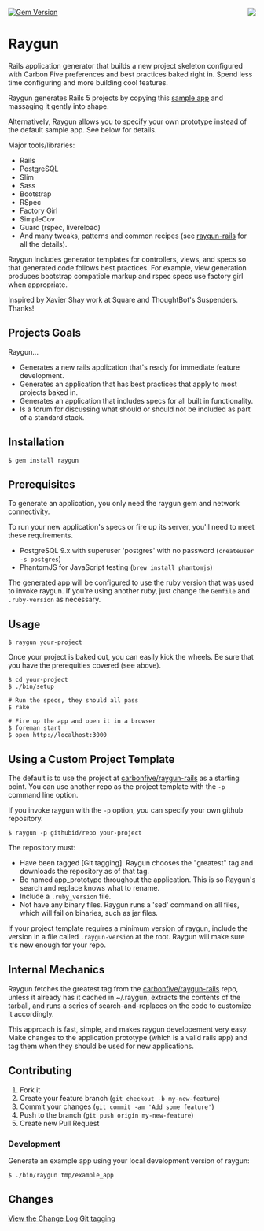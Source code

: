 [![Gem Version](https://badge.fury.io/rb/raygun.png)](http://badge.fury.io/rb/raygun)
<img src="https://raw.github.com/carbonfive/raygun/master/marvin.jpg" align="right"/>

# Raygun

Rails application generator that builds a new project skeleton configured with Carbon Five preferences and
best practices baked right in. Spend less time configuring and more building cool features.

Raygun generates Rails 5 projects by copying this [sample app](https://github.com/carbonfive/raygun-rails)
and massaging it gently into shape.

Alternatively, Raygun allows you to specify your own prototype instead of the default sample app. See below
for details.

Major tools/libraries:

* Rails
* PostgreSQL
* Slim
* Sass
* Bootstrap
* RSpec
* Factory Girl
* SimpleCov
* Guard (rspec, livereload)
* And many tweaks, patterns and common recipes (see [raygun-rails](https://github.com/carbonfive/raygun-rails) for all the details).

Raygun includes generator templates for controllers, views, and specs so that generated code follows best
practices. For example, view generation produces bootstrap compatible markup and rspec specs use factory
girl when appropriate.

Inspired by Xavier Shay work at Square and ThoughtBot's Suspenders. Thanks!

## Projects Goals

Raygun...

* Generates a new rails application that's ready for immediate feature development.
* Generates an application that has best practices that apply to most projects baked in.
* Generates an application that includes specs for all built in functionality.
* Is a forum for discussing what should or should not be included as part of a standard stack.

## Installation

    $ gem install raygun

## Prerequisites

To generate an application, you only need the raygun gem and network connectivity.

To run your new application's specs or fire up its server, you'll need to meet these requirements.

* PostgreSQL 9.x with superuser 'postgres' with no password (```createuser -s postgres```)
* PhantomJS for JavaScript testing (```brew install phantomjs```)

The generated app will be configured to use the ruby version that was used to invoke raygun. If you're using
another ruby, just change the ```Gemfile``` and ```.ruby-version``` as necessary.

## Usage

    $ raygun your-project

Once your project is baked out, you can easily kick the wheels. Be sure that you have the prerequities
covered (see above).

    $ cd your-project
    $ ./bin/setup

    # Run the specs, they should all pass
    $ rake

    # Fire up the app and open it in a browser
    $ foreman start
    $ open http://localhost:3000

## Using a Custom Project Template

The default is to use the project at [carbonfive/raygun-rails](https://github.com/carbonfive/raygun-rails) as a
starting point. You can use another repo as the project template with the ```-p``` command line option.

If you invoke raygun with the ```-p``` option, you can specify your own github repository.

    $ raygun -p githubid/repo your-project

The repository must:

* Have been tagged [Git tagging]. Raygun chooses the "greatest" tag and downloads the repository as of that tag.
* Be named app_prototype throughout the application. This is so Raygun's search and replace knows what to rename.
* Include a ```.ruby_version``` file.
* Not have any binary files. Raygun runs a 'sed' command on all files, which will fail on binaries, such as jar files.

If your project template requires a minimum version of raygun, include the version in a file called
```.raygun-version``` at the root. Raygun will make sure it's new enough for your repo.

## Internal Mechanics

Raygun fetches the greatest tag from the [carbonfive/raygun-rails](https://github.com/carbonfive/raygun-rails)
repo, unless it already has it cached in ~/.raygun, extracts the contents of the tarball, and runs a series of
search-and-replaces on the code to customize it accordingly.

This approach is fast, simple, and makes raygun developement very easy. Make changes to the application
prototype (which is a valid rails app) and tag them when they should be used for new applications.

## Contributing

1. Fork it
2. Create your feature branch (`git checkout -b my-new-feature`)
3. Commit your changes (`git commit -am 'Add some feature'`)
4. Push to the branch (`git push origin my-new-feature`)
5. Create new Pull Request

### Development

Generate an example app using your local development version of raygun:

    $ ./bin/raygun tmp/example_app

## Changes

[View the Change Log](https://github.com/carbonfive/raygun/tree/master/CHANGES.md)
[Git tagging](https://git-scm.com/book/en/v2/Git-Basics-Tagging)
